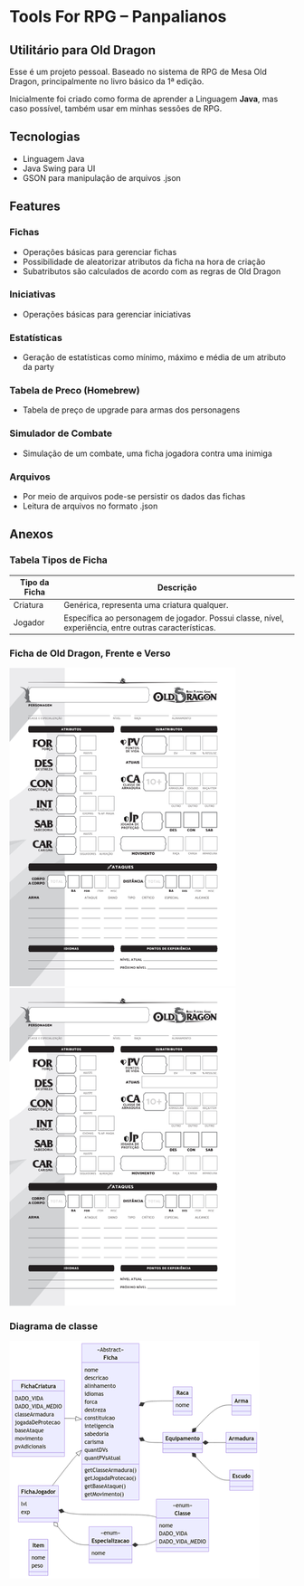 # Tools For RPG – Panpalianos
## Utilitário para Old Dragon

Esse é um projeto pessoal. Baseado no sistema de RPG de Mesa Old Dragon, principalmente no livro básico da 1ª edição.

Inicialmente foi criado como forma de aprender a Linguagem **Java**, mas caso possível, também usar em minhas sessões de RPG.

## Tecnologias
- Linguagem Java
- Java Swing para UI
- GSON para manipulação de arquivos .json

## Features

### Fichas
- Operações básicas para gerenciar fichas
- Possibilidade de aleatorizar atributos da ficha na hora de criação
- Subatributos são calculados de acordo com as regras de Old Dragon

### Iniciativas
- Operações básicas para gerenciar iniciativas

### Estatísticas
- Geração de estatísticas como mínimo, máximo e média de um atributo da party

### Tabela de Preco (Homebrew)
- Tabela de preço de upgrade para armas dos personagens

### Simulador de Combate
- Simulação de um combate, uma ficha jogadora contra uma inimiga

### Arquivos
- Por meio de arquivos pode-se persistir os dados das fichas
- Leitura de arquivos no formato .json

## Anexos

### Tabela Tipos de Ficha
|Tipo da Ficha|Descrição|
|-|-|
|Criatura        |Genérica, representa uma criatura qualquer.|
|Jogador         |Específica ao personagem de jogador. Possui classe, nível, experiência, entre outras características.|

### Ficha de Old Dragon, Frente e Verso
<img src="documentacao/ficha.png" alt="ficha.png" width="400">         <img src="documentacao/ficha.png" alt="fichaVerso.png" width="400">

### Diagrama de classe
![image](documentacao/diagramaClasse.png)